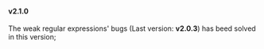 #### v2.1.0
The weak regular expressions' bugs (Last version: **v2.0.3**) has beed solved in this version;